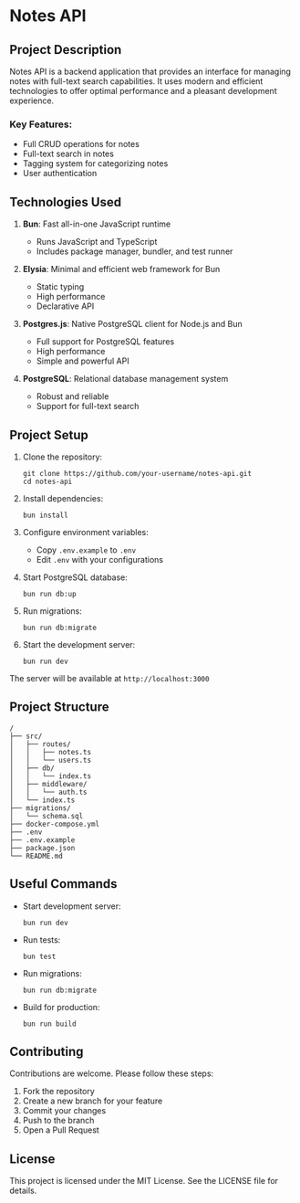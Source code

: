 # Notes API

## Project Description

Notes API is a backend application that provides an interface for managing notes with full-text search capabilities. It uses modern and efficient technologies to offer optimal performance and a pleasant development experience.

### Key Features:

- Full CRUD operations for notes
- Full-text search in notes
- Tagging system for categorizing notes
- User authentication

## Technologies Used

1. **Bun**: Fast all-in-one JavaScript runtime

   - Runs JavaScript and TypeScript
   - Includes package manager, bundler, and test runner

2. **Elysia**: Minimal and efficient web framework for Bun

   - Static typing
   - High performance
   - Declarative API

3. **Postgres.js**: Native PostgreSQL client for Node.js and Bun

   - Full support for PostgreSQL features
   - High performance
   - Simple and powerful API

4. **PostgreSQL**: Relational database management system
   - Robust and reliable
   - Support for full-text search

## Project Setup

1. Clone the repository:

   ```
   git clone https://github.com/your-username/notes-api.git
   cd notes-api
   ```

2. Install dependencies:

   ```
   bun install
   ```

3. Configure environment variables:

   - Copy `.env.example` to `.env`
   - Edit `.env` with your configurations

4. Start PostgreSQL database:

   ```
   bun run db:up
   ```

5. Run migrations:

   ```
   bun run db:migrate
   ```

6. Start the development server:
   ```
   bun run dev
   ```

The server will be available at `http://localhost:3000`

## Project Structure

```
/
├── src/
│   ├── routes/
│   │   ├── notes.ts
│   │   └── users.ts
│   ├── db/
│   │   └── index.ts
│   ├── middleware/
│   │   └── auth.ts
│   └── index.ts
├── migrations/
│   └── schema.sql
├── docker-compose.yml
├── .env
├── .env.example
├── package.json
└── README.md
```

## Useful Commands

- Start development server:

  ```
  bun run dev
  ```

- Run tests:

  ```
  bun test
  ```

- Run migrations:

  ```
  bun run db:migrate
  ```

- Build for production:
  ```
  bun run build
  ```

## Contributing

Contributions are welcome. Please follow these steps:

1. Fork the repository
2. Create a new branch for your feature
3. Commit your changes
4. Push to the branch
5. Open a Pull Request

## License

This project is licensed under the MIT License. See the LICENSE file for details.
